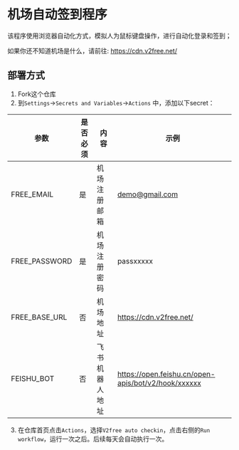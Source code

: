 # 机场自动签到程序
该程序使用浏览器自动化方式，模拟人为鼠标键盘操作，进行自动化登录和签到；   

如果你还不知道机场是什么，请前往: https://cdn.v2free.net/

## 部署方式
1. Fork这个仓库
2. 到`Settings`→`Secrets and Variables`→`Actions` 中，添加以下secret：

| 参数  | 是否必须  | 内容  | 示例  |
| ------------ | ------------ | ------------ | ------------ |
| FREE_EMAIL  | 是  | 机场注册邮箱  |  demo@gmail.com  |
| FREE_PASSWORD  | 是  | 机场注册密码  | passxxxxx  |
| FREE_BASE_URL  | 否  | 机场地址  | https://cdn.v2free.net/  |
| FEISHU_BOT  | 否  | 飞书机器人地址  |  https://open.feishu.cn/open-apis/bot/v2/hook/xxxxxx |

3. 在仓库首页点击`Actions`，选择`V2free auto checkin`，点击右侧的`Run workflow`，运行一次之后。后续每天会自动执行一次。

